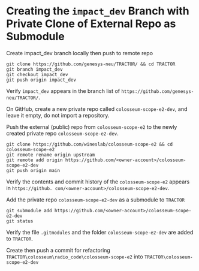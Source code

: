 # Creating the `impact_dev` Branch with Private Clone of External Repo as Submodule

Create impact_dev branch locally then push to remote repo

```
git clone https://github.com/genesys-neu/TRACTOR/ && cd TRACTOR
git branch impact_dev
git checkout impact_dev
git push origin impact_dev
```
Verify `impact_dev` appears in the branch list of `https://github.com/genesys-neu/TRACTOR/`.

On GitHub, create a new private repo called `colosseum-scope-e2-dev`, and leave it empty, do not import a repository.

Push the external (public) repo from `colosseum-scope-e2` to the newly created private repo `colosseum-scope-e2-dev`.

```
git clone https://github.com/wineslab/colosseum-scope-e2 && cd colosseum-scope-e2
git remote rename origin upstream
git remote add origin https://github.com/<owner-account>/colosseum-scope-e2-dev
git push origin main
```
Verify the contents and commit history of the `colosseum-scope-e2` appears in `https://github.
com/<owner-account>/colosseum-scope-e2-dev`.

Add the private repo `colosseum-scope-e2-dev` as a submodule to `TRACTOR`
```
git submodule add https://github.com/<owner-account>/colosseum-scope-e2-dev
git status
```

Verify the file `.gitmodules` and the folder `colosseum-scope-e2-dev` are added to `TRACTOR`.

Create then push a commit for refactoring `TRACTOR\colosseum\radio_code\colosseum-scope-e2` into 
`TRACTOR\colosseum-scope-e2-dev`

```shell

```



